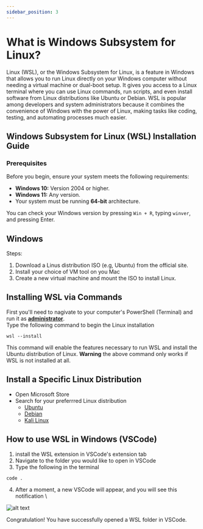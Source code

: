 ```yaml
---
sidebar_position: 3
---
```


# What is Windows Subsystem for Linux?
Linux (WSL), or the Windows Subsystem for Linux, is a feature in Windows that allows you to run Linux directly on your Windows computer without needing a virtual machine or dual-boot setup. It gives you access to a Linux terminal where you can use Linux commands, run scripts, and even install software from Linux distributions like Ubuntu or Debian. WSL is popular among developers and system administrators because it combines the convenience of Windows with the power of Linux, making tasks like coding, testing, and automating processes much easier.


## Windows Subsystem for Linux (WSL) Installation Guide

### **Prerequisites**

Before you begin, ensure your system meets the following requirements:
- **Windows 10:** Version 2004 or higher.
- **Windows 11:** Any version.
- Your system must be running **64-bit** architecture.

You can check your Windows version by pressing `Win + R`, typing `winver`, and pressing Enter.

## Windows

Steps:
1. Download a Linus distribution ISO (e.g, Ubuntu) from the official site.
2. Install your choice of VM tool on you Mac
3. Create a new virtual machine and mount the ISO to install Linux.

## Installing WSL via Commands
First you'll need to nagivate to your computer's PowerShell (Terminal) and run it as [**administrator**](https://learn.microsoft.com/en-us/windows/terminal/faq).\
Type the following command to begin the Linux installation

```
wsl --install
```

This command will enable the features necessary to run WSL and install the Ubuntu distribution of Linux.
**Warning** the above command only works if WSL is not installed at all.

## Install a Specific Linux Distribution
- Open Microsoft Store
- Search for your preferrred Linux distribution
    - [Ubuntu](https://ubuntu.com/download/desktop)
    - [Debian](https://www.debian.org/distrib/)
    - [Kali Linux](https://www.kali.org/get-kali/#kali-platforms)

## How to use WSL in Windows (VSCode)
1. install the WSL extension in VSCode's extension tab
2. Navigate to the folder you would like to open in VSCode
3. Type the following in the terminal
```
code .
```
4. After a moment, a new VSCode will appear, and you will see this notification \

![alt text](https://code.visualstudio.com/assets/docs/remote/wsl/wsl-starting-notification.png)

Congratulation! You have successfully opened a WSL folder in VSCode.
 
